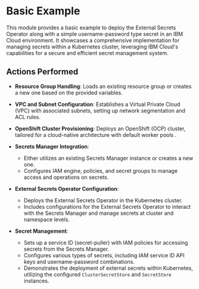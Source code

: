 # Basic Example

This module provides a basic example to deploy the External Secrets Operator along with a simple username-password type secret in an IBM Cloud environment. It showcases a comprehensive implementation for managing secrets within a Kubernetes cluster, leveraging IBM Cloud's capabilities for a secure and efficient secret management system.

## Actions Performed

- **Resource Group Handling**: Loads an existing resource group or creates a new one based on the provided variables.

- **VPC and Subnet Configuration**: Establishes a Virtual Private Cloud (VPC) with associated subnets, setting up network segmentation and ACL rules.

- **OpenShift Cluster Provisioning**: Deploys an OpenShift (OCP) cluster, tailored for a cloud-native architecture with default worker pools .

- **Secrets Manager Integration**:
  - Either utilizes an existing Secrets Manager instance or creates a new one.
  - Configures IAM engine, policies, and secret groups to manage access and operations on secrets.

- **External Secrets Operator Configuration**:
  - Deploys the External Secrets Operator in the Kubernetes cluster.
  - Includes configurations for the External Secrets Operator to interact with the Secrets Manager and manage secrets at cluster and namespace levels.

- **Secret Management**:
  - Sets up a service ID (secret-puller) with IAM policies for accessing secrets from the Secrets Manager.
  - Configures various types of secrets, including IAM service ID API keys and username-password combinations.
  - Demonstrates the deployment of external secrets within Kubernetes, utilizing the configured `ClusterSecretStore` and `SecretStore` instances.
